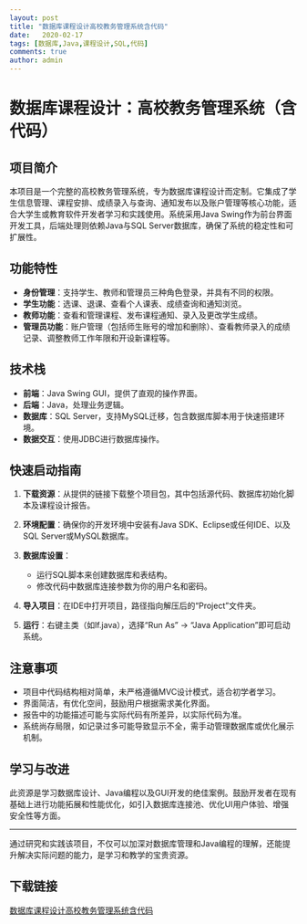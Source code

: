 ```yaml
---
layout: post
title: "数据库课程设计高校教务管理系统含代码"
date:   2020-02-17
tags: [数据库,Java,课程设计,SQL,代码]
comments: true
author: admin
---
```

# 数据库课程设计：高校教务管理系统（含代码）

## 项目简介

本项目是一个完整的高校教务管理系统，专为数据库课程设计而定制。它集成了学生信息管理、课程安排、成绩录入与查询、通知发布以及账户管理等核心功能，适合大学生或教育软件开发者学习和实践使用。系统采用Java Swing作为前台界面开发工具，后端处理则依赖Java与SQL Server数据库，确保了系统的稳定性和可扩展性。

## 功能特性

- **身份管理**：支持学生、教师和管理员三种角色登录，并具有不同的权限。
- **学生功能**：选课、退课、查看个人课表、成绩查询和通知浏览。
- **教师功能**：查看和管理课程、发布课程通知、录入及更改学生成绩。
- **管理员功能**：账户管理（包括师生账号的增加和删除）、查看教师录入的成绩记录、调整教师工作年限和开设新课程等。

## 技术栈

- **前端**：Java Swing GUI，提供了直观的操作界面。
- **后端**：Java，处理业务逻辑。
- **数据库**：SQL Server，支持MySQL迁移，包含数据库脚本用于快速搭建环境。
- **数据交互**：使用JDBC进行数据库操作。

## 快速启动指南

1. **下载资源**：从提供的链接下载整个项目包，其中包括源代码、数据库初始化脚本及课程设计报告。
   
2. **环境配置**：确保你的开发环境中安装有Java SDK、Eclipse或任何IDE、以及SQL Server或MySQL数据库。

3. **数据库设置**：
   - 运行SQL脚本来创建数据库和表结构。
   - 修改代码中数据库连接参数为你的用户名和密码。

4. **导入项目**：在IDE中打开项目，路径指向解压后的“Project”文件夹。

5. **运行**：右键主类（如lf.java），选择“Run As” -> “Java Application”即可启动系统。

## 注意事项

- 项目中代码结构相对简单，未严格遵循MVC设计模式，适合初学者学习。
- 界面简洁，有优化空间，鼓励用户根据需求美化界面。
- 报告中的功能描述可能与实际代码有所差异，以实际代码为准。
- 系统尚存局限，如记录过多可能导致显示不全，需手动管理数据库或优化展示机制。

## 学习与改进

此资源是学习数据库设计、Java编程以及GUI开发的绝佳案例。鼓励开发者在现有基础上进行功能拓展和性能优化，如引入数据库连接池、优化UI用户体验、增强安全性等方面。

---

通过研究和实践该项目，不仅可以加深对数据库管理和Java编程的理解，还能提升解决实际问题的能力，是学习和教学的宝贵资源。

## 下载链接

[数据库课程设计高校教务管理系统含代码](https://pan.quark.cn/s/66b1dce749d4)